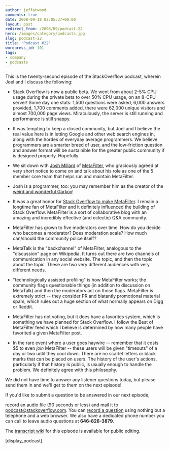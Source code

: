 ```yaml
---
author: jeffatwood
comments: true
date: 2008-09-18 02:05:37+00:00
layout: post
redirect_from: /2008/09/podcast-22
hero: /images/category/podcasts.jpg
slug: podcast-22
title: 'Podcast #22'
wordpress_id: 101
tags:
- company
- podcasts
---
```


This is the twenty-second episode of the StackOverflow podcast, wherein Joel and I discuss the following:






  * Stack Overflow is now a public beta. We went from about 2-5% CPU usage during the private beta to over 50% CPU usage, on an 8-CPU server! Some day one stats: 1,500 questions were asked, 6,000 answers provided, 1,700 comments added, there were 62,000 unique visitors and almost 700,000 page views. Miraculously, the server is still running and performance is still snappy.


  * It was tempting to keep a closed community, but Joel and I believe the real value here is in letting Google and other web search engines in, along with the hordes of everyday average programmers. We believe programmers are a smarter breed of user, and the low-friction question and answer format will be sustainible for the greater public community if is designed properly. Hopefully.  



  * We sit down with [Josh Millard](http://www.metafilter.com/user/7418) of [MetaFilter](http://en.wikipedia.org/wiki/MetaFilter), who graciously agreed at very short notice to come on and talk about his role as one of the 5 member core team that helps run and maintain MetaFilter.


  * Josh is a programmer, too: you may remember him as the creator of the [weird and wonderful Garkov](http://www.codinghorror.com/blog/archives/001132.html)!


  * It was a great honor for [Stack Overflow to make MetaFilter](http://www.metafilter.com/74896/Hey-Jeff-Wheres-my-advertising-your-new-site-badge). I remain a longtime fan of MetaFilter and it definitely influenced the building of Stack Overflow. MetaFilter is a sort of collaborative blog with an amazing and incredibly effective (and eclectic) Q&A community.


  * MetaFilter has grown to five moderators over time. How do you decide who becomes a moderator? Does moderation scale? How much can/should the community police itself?


  * MetaTalk is the "backchannel" of MetaFilter, analogous to the "discussion" page on Wikipedia. It turns out there are two channels of communication in any social website. The topic, and then the topic about the topic. These are two very different audiences with very different needs.  



  * "technologically assisted profiling" is how MetaFilter works; the community flags questionable things (in addition to discussion on MetaTalk) and then the moderators act on those flags. MetaFilter is extremely strict -- they consider PR and blatantly promotional material spam, which rules out a huge section of what normally appears on Digg or Reddit.


  * MetaFilter has not voting, but it does have a favorites system, which is something we have planned for Stack Overflow. I follow the Best of MetaFilter feed which I believe is determined by how many people have favorited a given MetaFilter post.


  * In the rare event where a user goes haywire -- remember that it costs $5 to even _join_ MetaFilter -- these users will be given "timeouts" of a day or two until they cool down. There are no scarlet letters or black marks that can be placed on users. The history of the user's actions, particularly if that history is public, is usually enough to handle the problem. We definitely agree with this philosophy.





We did not have time to answer any listener questions today, but please send them in and we'll get to them on the next episode!









If you'd like to submit a question to be answered in our next episode,  

record an audio file (90 seconds or less) and mail it to [podcast@stackoverflow.com](mailto:podcast@stackoverflow.com). You can [record a question](http://blog.stackoverflow.com/index.php/2008/05/recording-podcast-questions-using-your-telephone/) using nothing but a telephone and a web browser. We also have a dedicated phone number you can call to leave audio questions at **646-826-3879**.





The [transcript wiki](https://stackoverflow.fogbugz.com/default.asp?pg=pgWiki&command=view&ixWikiPage=24227) for this episode is available for public editing.




[display_podcast]
